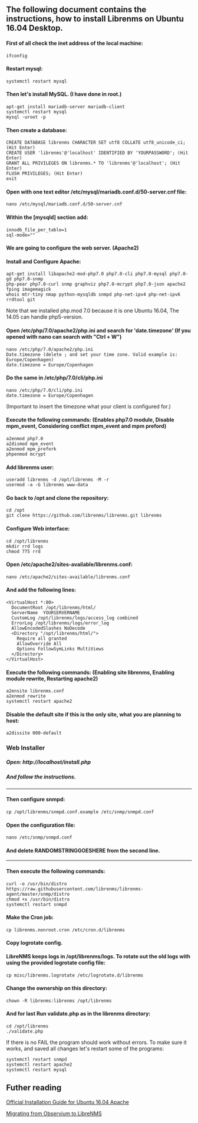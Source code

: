 ## The following document contains the instructions, how to install Librenms on Ubuntu 16.04 Desktop.

#### First of all check the inet address of the local machine:
```
ifconfig
```

#### Restart mysql:
```
systemctl restart mysql
```
#### Then let's install MySQL. (I have done in root.) 
```
apt-get install mariadb-server mariadb-client
systemctl restart mysql
mysql -uroot -p
```
#### Then create a database:
```
CREATE DATABASE librenms CHARACTER SET utf8 COLLATE utf8_unicode_ci; (Hit Enter)
CREATE USER 'librenms'@'localhost' IDENTIFIED BY 'YOURPASSWORD'; (Hit Enter)
GRANT ALL PRIVILEGES ON librenms.* TO 'librenms'@'localhost'; (Hit Enter)
FLUSH PRIVILEGES; (Hit Enter)
exit
```
#### Open with one text editor /etc/mysql/mariadb.conf.d/50-server.cnf file:
```
nano /etc/mysql/mariadb.conf.d/50-server.cnf
```
#### Within the [mysqld] section add:
```
innodb_file_per_table=1
sql-mode=""
```
#### We are going to configure the web server. (Apache2)
#### Install and Configure Apache:
```
apt-get install libapache2-mod-php7.0 php7.0-cli php7.0-mysql php7.0-gd php7.0-snmp 
php-pear php7.0-curl snmp graphviz php7.0-mcrypt php7.0-json apache2 fping imagemagick 
whois mtr-tiny nmap python-mysqldb snmpd php-net-ipv4 php-net-ipv6 rrdtool git
```
Note that we installed php.mod 7.0 because it is one Ubuntu 16.04, The 14.05 can handle php5-version.

#### Open /etc/php/7.0/apache2/php.ini and search for 'date.timezone' (If you opened with nano can search with "Ctrl + W")
```
nano /etc/php/7.0/apache2/php.ini
Date.timezone (delete ; and set your time zone. Valid example is: Europe/Copenhagen)
date.timezone = Europe/Copenhagen
```
#### Do the same in /etc/php/7.0/cli/php.ini
```
nano /etc/php/7.0/cli/php.ini
date.timezone = Europe/Copenhagen
```
(Important to insert the timezone what your client is configured for.)

#### Execute the following commands: (Enables php7.0 module, Disable mpm_event, Considering conflict mpm_event and mpm preford)
```
a2enmod php7.0
a2dismod mpm_event
a2enmod mpm_prefork
phpenmod mcrypt
```

#### Add librenms user:

```
useradd librenms -d /opt/librenms -M -r
usermod -a -G librenms www-data
```
#### Go back to /opt and clone the repository:

```
cd /opt
git clone https://github.com/librenms/librenms.git librenms
```
#### Configure Web interface:

```
cd /opt/librenms
mkdir rrd logs
chmod 775 rrd
```

#### Open /etc/apache2/sites-available/librenms.conf:
```
nano /etc/apache2/sites-available/librenms.conf
```
#### And add the following lines:
```
<VirtualHost *:80>
  DocumentRoot /opt/librenms/html/
  ServerName  YOURSERVERNAME
  CustomLog /opt/librenms/logs/access_log combined
  ErrorLog /opt/librenms/logs/error_log
  AllowEncodedSlashes NoDecode
  <Directory "/opt/librenms/html/">
    Require all granted
    AllowOverride All
    Options FollowSymLinks MultiViews
  </Directory>
</VirtualHost>
 ```
#### Execute the following commands: (Enabling site librenms, Enabling module rewrite, Restarting apache2)
 ```
a2ensite librenms.conf
a2enmod rewrite
systemctl restart apache2
```

#### Disable the default site if this is the only site, what you are planning to host:
```
a2dissite 000-default
```

### Web Installer
##### Open: http://localhost/install.php
##### And follow the instructions.
----------------------------------------------------------------------------------------------------------------------------------------
#### Then configure snmpd:
```
cp /opt/librenms/snmpd.conf.example /etc/snmp/snmpd.conf
```
#### Open the configuration file:
```
nano /etc/snmp/snmpd.conf
```
#### And delete RANDOMSTRINGGOESHERE from the second line.
----------------------------------------------------------------------------------------------------------------------------------------
#### Then execute the following commands:
```
curl -o /usr/bin/distro https://raw.githubusercontent.com/librenms/librenms-agent/master/snmp/distro
chmod +x /usr/bin/distro
systemctl restart snmpd
```

#### Make the Cron job:

```
cp librenms.nonroot.cron /etc/cron.d/librenms
```

#### Copy logrotate config.
#### LibreNMS keeps logs in /opt/librenms/logs. To rotate out the old logs with using the provided logrotate config file:
```
cp misc/librenms.logrotate /etc/logrotate.d/librenms
```
#### Change the ownership on this directory:
```
chown -R librenms:librenms /opt/librenms
```
#### And for last Run validate.php as in the librenms directory:
```
cd /opt/librenms
./validate.php
```
If there is no FAIL the program should work without errors.
To make sure it works, and saved all changes let's restart some of the programs:
```
systemctl restart snmpd
systemctl restart apache2
systemctl restart mysql
```

## Futher reading
[Official Installation Guide for Ubuntu 16.04 Apache](http://docs.librenms.org/Installation/Installation-Ubuntu-1604-Apache/#clone-repo)

[Migrating from Observium to LibreNMS](https://vlan50.com/2015/04/17/migrating-from-observium-to-librenms/)
